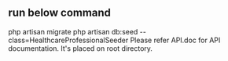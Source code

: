 ## run below command
php artisan migrate
php artisan db:seed --class=HealthcareProfessionalSeeder
Please refer API.doc for API documentation. It's placed on root directory.